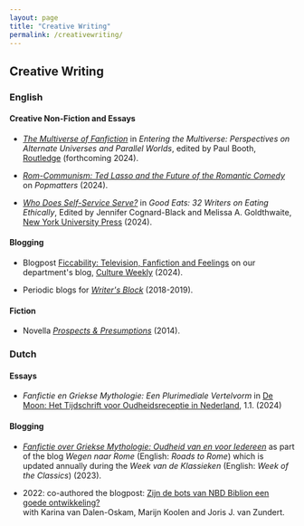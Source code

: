 ```yaml
---
layout: page
title: "Creative Writing"
permalink: /creativewriting/
---
```


## Creative Writing

### English

#### Creative Non-Fiction and Essays

- [*The Multiverse of Fanfiction*](https://www.taylorfrancis.com/chapters/edit/10.4324/9781003480846-36/multiverse-fanfiction-julia-neugarten) in *Entering the Multiverse: Perspectives on Alternate Universes and Parallel Worlds*, edited by Paul Booth, [Routledge](https://www.routledge.com/Entering-the-Multiverse-Perspectives-on-Alternate-Universes-and-Parallel-Worlds/Booth/p/book/9781032770116) (forthcoming 2024).  

- [*Rom-Communism: Ted Lasso and the Future of the Romantic Comedy*](https://www.popmatters.com/rom-communism-ted-lasso-feature) on *Popmatters* (2024).  

- [*Who Does Self-Service Serve?*](https://www.degruyter.com/document/doi/10.18574/nyu/9781479821822.003.0022/html) in *Good Eats: 32 Writers on Eating Ethically*, Edited by Jennifer Cognard-Black and Melissa A. Goldthwaite, [New York University Press](https://nyupress.org/9781479821778/good-eats/) (2024).  

#### Blogging

- Blogpost [Ficcability: Television, Fanfiction and Feelings](https://culture-weekly.com/2024/05/31/ficcability-television-fanfiction-and-feelings/) on our department's blog, [Culture Weekly](https://culture-weekly.com/) (2024).  

- Periodic blogs for [*Writer's Block*](https://writersblockmagazine.com/category/julia-neugarten/) (2018-2019).  

#### Fiction

- Novella [*Prospects & Presumptions*](https://www.lulu.com/shop/julia-neugarten/prospects-presumptions/paperback/product-21486515.html) (2014).

### Dutch

#### Essays

- *Fanfictie en Griekse Mythologie: Een Plurimediale Vertelvorm* in [De Moon: Het Tijdschrift voor Oudheidsreceptie in Nederland](http://www.de-moon.nl/), 1.1. (2024)

#### Blogging

- *[Fanfictie over Griekse Mythologie: Oudheid van en voor Iedereen](https://www.weekvandeklassieken.nl/blog/2023_123)* as part of the blog *Wegen naar Rome* (English: *Roads to Rome*) which is updated annually during the *Week van de Klassieken* (English: *Week of the Classics*) (2023).  

- 2022: co-authored the blogpost: [Zijn de bots van NBD Biblion een goede ontwikkeling?](https://www.huygens.knaw.nl/zijn-de-bots-van-nbd-biblion-een-goede-ontwikkeling/#:~:text=Vanuit%20die%20ervaring%20en%20expertise,zelfs%20een%20goede%20ontwikkeling%20is.)  
with Karina van Dalen-Oskam, Marijn Koolen and Joris J. van Zundert.   